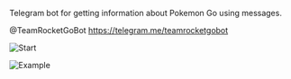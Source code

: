 Telegram bot for getting information about Pokemon Go using messages. 

 @TeamRocketGoBot
https://telegram.me/teamrocketgobot


![Start](http://i.imgur.com/adOTurL.png "Start Page")


![Example](http://i.imgur.com/ipJ27tf.png "Example")
